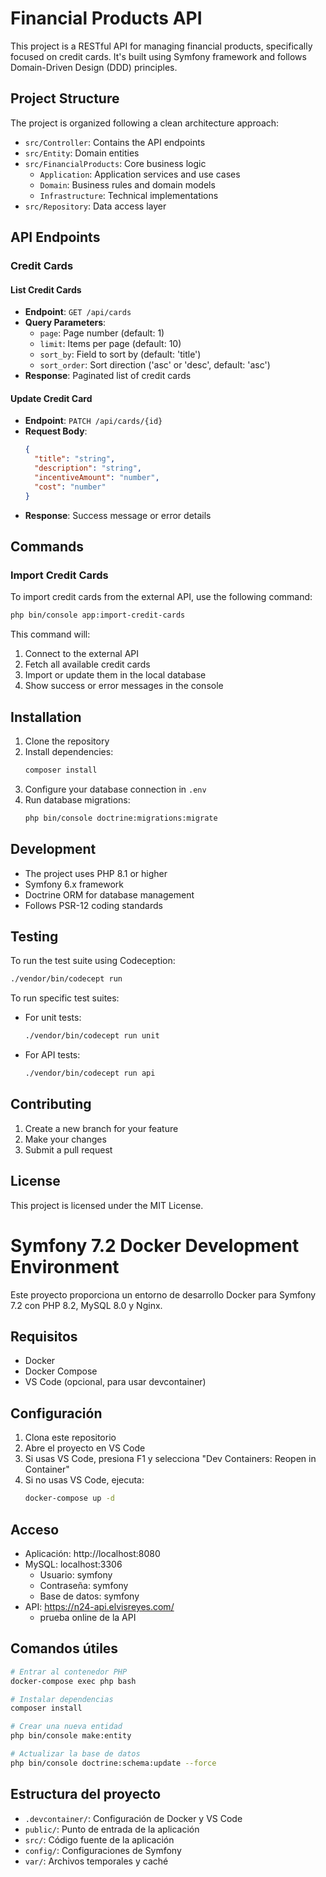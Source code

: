 # Financial Products API

This project is a RESTful API for managing financial products, specifically focused on credit cards. It's built using Symfony framework and follows Domain-Driven Design (DDD) principles.

## Project Structure

The project is organized following a clean architecture approach:

- `src/Controller`: Contains the API endpoints
- `src/Entity`: Domain entities
- `src/FinancialProducts`: Core business logic
  - `Application`: Application services and use cases
  - `Domain`: Business rules and domain models
  - `Infrastructure`: Technical implementations
- `src/Repository`: Data access layer

## API Endpoints

### Credit Cards

#### List Credit Cards
- **Endpoint**: `GET /api/cards`
- **Query Parameters**:
  - `page`: Page number (default: 1)
  - `limit`: Items per page (default: 10)
  - `sort_by`: Field to sort by (default: 'title')
  - `sort_order`: Sort direction ('asc' or 'desc', default: 'asc')
- **Response**: Paginated list of credit cards

#### Update Credit Card
- **Endpoint**: `PATCH /api/cards/{id}`
- **Request Body**:
  ```json
  {
    "title": "string",
    "description": "string",
    "incentiveAmount": "number",
    "cost": "number"
  }
  ```
- **Response**: Success message or error details

## Commands

### Import Credit Cards
To import credit cards from the external API, use the following command:

```bash
php bin/console app:import-credit-cards
```

This command will:
1. Connect to the external API
2. Fetch all available credit cards
3. Import or update them in the local database
4. Show success or error messages in the console

## Installation

1. Clone the repository
2. Install dependencies:
   ```bash
   composer install
   ```
3. Configure your database connection in `.env`
4. Run database migrations:
   ```bash
   php bin/console doctrine:migrations:migrate
   ```

## Development

- The project uses PHP 8.1 or higher
- Symfony 6.x framework
- Doctrine ORM for database management
- Follows PSR-12 coding standards

## Testing

To run the test suite using Codeception:

```bash
./vendor/bin/codecept run
```

To run specific test suites:
- For unit tests:
  ```bash
  ./vendor/bin/codecept run unit
  ```
- For API tests:
  ```bash
  ./vendor/bin/codecept run api
  ```

## Contributing

1. Create a new branch for your feature
2. Make your changes
3. Submit a pull request

## License

This project is licensed under the MIT License.

# Symfony 7.2 Docker Development Environment

Este proyecto proporciona un entorno de desarrollo Docker para Symfony 7.2 con PHP 8.2, MySQL 8.0 y Nginx.

## Requisitos

- Docker
- Docker Compose
- VS Code (opcional, para usar devcontainer)

## Configuración

1. Clona este repositorio
2. Abre el proyecto en VS Code
3. Si usas VS Code, presiona F1 y selecciona "Dev Containers: Reopen in Container"
4. Si no usas VS Code, ejecuta:
   ```bash
   docker-compose up -d
   ```

## Acceso

- Aplicación: http://localhost:8080
- MySQL: localhost:3306
  - Usuario: symfony
  - Contraseña: symfony
  - Base de datos: symfony
- API: https://n24-api.elvisreyes.com/
  - prueba online de la API

## Comandos útiles

```bash
# Entrar al contenedor PHP
docker-compose exec php bash

# Instalar dependencias
composer install

# Crear una nueva entidad
php bin/console make:entity

# Actualizar la base de datos
php bin/console doctrine:schema:update --force
```

## Estructura del proyecto

- `.devcontainer/`: Configuración de Docker y VS Code
- `public/`: Punto de entrada de la aplicación
- `src/`: Código fuente de la aplicación
- `config/`: Configuraciones de Symfony
- `var/`: Archivos temporales y caché 